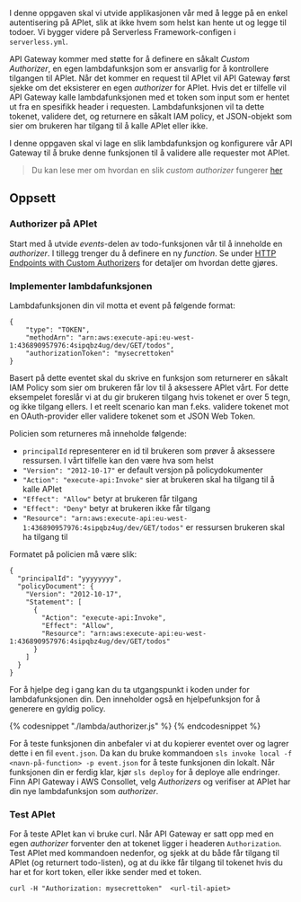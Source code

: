 I denne oppgaven skal vi utvide applikasjonen vår med å legge på en enkel autentisering på APIet, slik at ikke hvem som helst kan hente ut og legge til todoer. Vi bygger videre på Serverless Framework-configen i `serverless.yml`.

API Gateway kommer med støtte for å definere en såkalt _Custom Authorizer_, en egen lambdafunksjon som er ansvarlig for å kontrollere tilgangen til APIet. Når det kommer en request til APIet vil API Gateway først sjekke om det eksisterer en egen _authorizer_ for APIet. Hvis det er tilfelle vil API Gateway kalle lambdafunksjonen med et token som input som er hentet ut fra en spesifikk header i requesten. Lambdafunksjonen vil ta dette tokenet, validere det, og returnere en såkalt IAM policy, et JSON-objekt som sier om brukeren har tilgang til å kalle APIet eller ikke.

I denne oppgaven skal vi lage en slik lambdafunksjon og konfigurere vår API Gateway til å bruke denne funksjonen til å validere alle requester mot APIet.

> Du kan lese mer om hvordan en slik _custom authorizer_ fungerer [her](http://docs.aws.amazon.com/apigateway/latest/developerguide/use-custom-authorizer.html)

## Oppsett

### Authorizer på APIet

Start med å utvide _events_-delen av todo-funksjonen vår til å inneholde en _authorizer_. I tillegg trenger du å definere en ny _function_. Se under [HTTP Endpoints with Custom Authorizers](https://serverless.com/framework/docs/providers/aws/events/apigateway#http-endpoints-with-custom-authorizers) for detaljer om hvordan dette gjøres.

### Implementer lambdafunksjonen

Lambdafunksjonen din vil motta et event på følgende format:

```
{
    "type": "TOKEN",
    "methodArn": "arn:aws:execute-api:eu-west-1:436890957976:4sipqbz4ug/dev/GET/todos",
    "authorizationToken": "mysecrettoken"
}
```

Basert på dette eventet skal du skrive en funksjon som returnerer en såkalt IAM Policy som sier om brukeren får lov til å aksessere APIet vårt. For dette eksempelet foreslår vi at du gir brukeren tilgang hvis tokenet er over 5 tegn, og ikke tilgang ellers. I et reelt scenario kan man f.eks. validere tokenet mot en OAuth-provider eller validere tokenet som et JSON Web Token.

Policien som returneres må inneholde følgende:

- `principalId` representerer en id til brukeren som prøver å aksessere ressursen. I vårt tilfelle kan den være hva som helst
- `"Version": "2012-10-17"` er default versjon på policydokumenter
- `"Action": "execute-api:Invoke"` sier at brukeren skal ha tilgang til å kalle APIet
- `"Effect": "Allow"` betyr at brukeren får tilgang
- `"Effect": "Deny"` betyr at brukeren ikke får tilgang
- `"Resource": "arn:aws:execute-api:eu-west-1:436890957976:4sipqbz4ug/dev/GET/todos"` er ressursen brukeren skal ha tilgang til

Formatet på policien må være slik:

```
{
  "principalId": "yyyyyyyy",
  "policyDocument": {
    "Version": "2012-10-17",
    "Statement": [
      {
        "Action": "execute-api:Invoke",
        "Effect": "Allow",
        "Resource": "arn:aws:execute-api:eu-west-1:436890957976:4sipqbz4ug/dev/GET/todos"
      }
    ]
  }
}
```

For å hjelpe deg i gang kan du ta utgangspunkt i koden under for lambdafunksjonen din. Den inneholder også en hjelpefunksjon for å generere en gyldig policy.

{% codesnippet "./lambda/authorizer.js" %} {% endcodesnippet %}

For å teste funksjonen din anbefaler vi at du kopierer eventet over og lagrer dette i en fil `event.json`. Da kan du bruke kommandoen `sls invoke local -f <navn-på-function> -p event.json` for å teste funksjonen din lokalt. Når funksjonen din er ferdig klar, kjør `sls deploy` for å deploye alle endringer. Finn API Gateway i AWS Consollet, velg _Authorizers_ og verifiser at APIet har din nye lambdafunksjon som _authorizer_.

### Test APIet

For å teste APIet kan vi bruke curl. Når API Gateway er satt opp med en egen _authorizer_ forventer den at tokenet ligger i headeren `Authorization`. Test APIet med kommandoen nedenfor, og sjekk at du både får tilgang til APIet (og returnert todo-listen), og at du ikke får tilgang til tokenet hvis du har et for kort token, eller ikke sender med et token.

`curl -H "Authorization: mysecrettoken"  <url-til-apiet>`